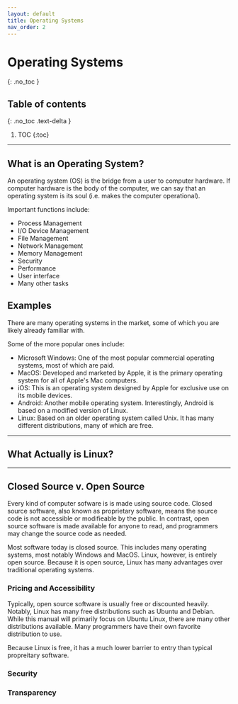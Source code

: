 ```yaml
---
layout: default
title: Operating Systems
nav_order: 2
---
```


# Operating Systems
{: .no_toc }

## Table of contents
{: .no_toc .text-delta }

1. TOC
{:toc}

---

## What is an Operating System?

An operating system (OS) is the bridge from a user to computer hardware. If computer hardware is the body of the computer, we can say that an operating system is its soul (i.e. makes the computer operational).

Important functions include:
* Process Management
* I/O Device Management
* File Management
* Network Management
* Memory Management
* Security
* Performance
* User interface
* Many other tasks

## Examples

There are many operating systems in the market, some of which you are likely already familiar with. 

Some of the more popular ones include:
* Microsoft Windows: One of the most popular commercial operating systems, most of which are paid.
* MacOS: Developed and marketed by Apple, it is the primary operating system for all of Apple's Mac computers. 
* iOS: This is an operating system designed by Apple for exclusive use on its mobile devices.
* Android: Another mobile operating system. Interestingly, Android is based on a modified version of Linux. 
* Linux: Based on an older operating system called Unix. It has many different distributions, many of which are free. 

---

## What Actually is Linux?



---

## Closed Source v. Open Source

Every kind of computer sofware is is made using source code. Closed source software, also known as proprietary software, means the source code is not accessible or modifieable by the public. In contrast, open source software is made available for anyone to read, and programmers may change the source code as needed.

Most software today is closed source. This includes many operating systems, most notably Windows and MacOS. Linux, however, is entirely open source. Because it is open source, Linux has many advantages over traditional operating systems.

### Pricing and Accessibility

Typically, open source software is usually free or discounted heavily. Notably, Linux has many free distributions such as Ubuntu and Debian. While this manual will primarily focus on Ubuntu Linux, there are many other distributions available. Many programmers have their own favorite distribution to use. 

Because Linux is free, it has a much lower barrier to entry than typical propreitary software. 

### Security 

### Transparency

